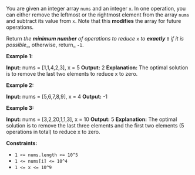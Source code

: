 
You are given an integer array  `nums`  and an integer  `x`. In one operation, you can either remove the leftmost or the rightmost element from the array  `nums`  and subtract its value from  `x`. Note that this  **modifies**  the array for future operations.

Return  _the  **minimum number**  of operations to reduce_ `x`  _to  **exactly**_  `0`  _if it is possible__, otherwise, return_ `-1`.

**Example 1:**

**Input:** nums = [1,1,4,2,3], x = 5
**Output:** 2
**Explanation:** The optimal solution is to remove the last two elements to reduce x to zero.

**Example 2:**

**Input:** nums = [5,6,7,8,9], x = 4
**Output:** -1

**Example 3:**

**Input:** nums = [3,2,20,1,1,3], x = 10
**Output:** 5
**Explanation:** The optimal solution is to remove the last three elements and the first two elements (5 operations in total) to reduce x to zero.

**Constraints:**

-   `1 <= nums.length <= 10^5`
-   `1 <= nums[i] <= 10^4`
-   `1 <= x <= 10^9`